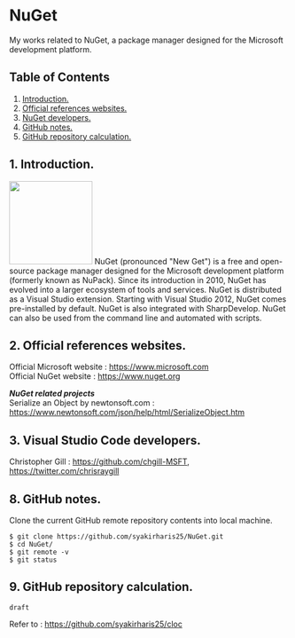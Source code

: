 # NuGet
My works related to NuGet, a package manager designed for the Microsoft development platform.

## Table of Contents
1. [Introduction.](#introduction)
2. [Official references websites.](#references)
3. [NuGet developers.](#developers)
8. [GitHub notes.](#github)
9. [GitHub repository calculation.](#calculation)

<a name="introduction"></a>
## 1. Introduction.
<img src="nuget.png" height="150">
NuGet (pronounced "New Get") is a free and open-source package manager designed for the Microsoft development platform (formerly known as NuPack). Since its introduction in 2010, NuGet has evolved into a larger ecosystem of tools and services. NuGet is distributed as a Visual Studio extension. Starting with Visual Studio 2012, NuGet comes pre-installed by default. NuGet is also integrated with SharpDevelop. NuGet can also be used from the command line and automated with scripts.

<a name="references"></a>
## 2. Official references websites.
Official Microsoft website : https://www.microsoft.com <br />
Official NuGet website : https://www.nuget.org <br />

**_NuGet related projects_** <br />
Serialize an Object by newtonsoft.com : https://www.newtonsoft.com/json/help/html/SerializeObject.htm <br />

<a name="developers"></a>
## 3. Visual Studio Code developers.
Christopher Gill : https://github.com/chgill-MSFT, https://twitter.com/chrisraygill <br />

<a name="github"></a>
## 8. GitHub notes.
Clone the current GitHub remote repository contents into local machine.
```
$ git clone https://github.com/syakirharis25/NuGet.git
$ cd NuGet/
$ git remote -v
$ git status
```

<a name="calculation"></a>
## 9. GitHub repository calculation.
```
draft
```
Refer to : https://github.com/syakirharis25/cloc
